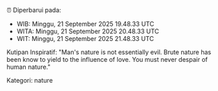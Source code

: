 ⏰ Diperbarui pada:
- WIB: Minggu, 21 September 2025 19.48.33 UTC
- WITA: Minggu, 21 September 2025 20.48.33 UTC
- WIT: Minggu, 21 September 2025 21.48.33 UTC

Kutipan Inspiratif:
"Man's nature is not essentially evil. Brute nature has been know to yield to the influence of love. You must never despair of human nature."


Kategori: nature

